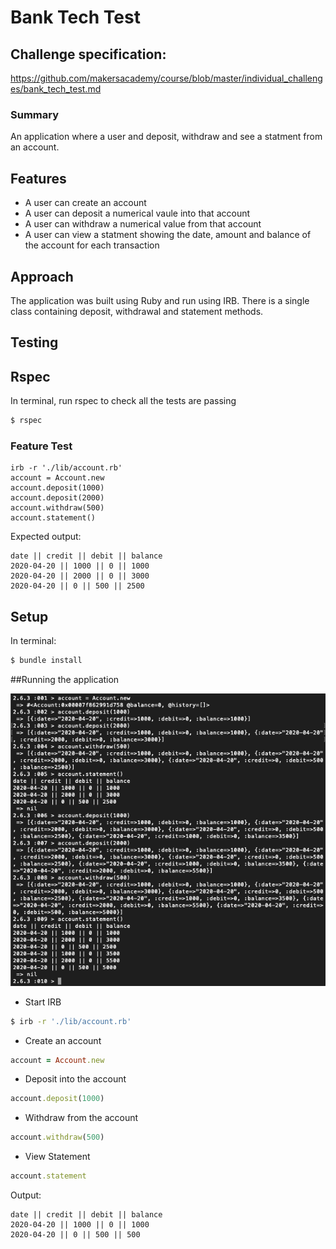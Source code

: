 # Bank Tech Test
## Challenge specification: 
https://github.com/makersacademy/course/blob/master/individual_challenges/bank_tech_test.md

### Summary
An application where a user and deposit, withdraw and see a statment from an account.

## Features

- A user can create an account
- A user can deposit a numerical vaule into that account
- A user can withdraw a numerical value from that account
- A user can view a statment showing the date, amount and balance of the account for each transaction

## Approach
The application was built using Ruby and run using IRB.
There is a single class containing deposit, withdrawal and statement methods.

## Testing

## Rspec

In terminal, run rspec to check all the tests are passing

```bash
$ rspec
```

### Feature Test

```
irb -r './lib/account.rb'
account = Account.new
account.deposit(1000)
account.deposit(2000)
account.withdraw(500)
account.statement()
```
Expected output:

```
date || credit || debit || balance
2020-04-20 || 1000 || 0 || 1000
2020-04-20 || 2000 || 0 || 3000
2020-04-20 || 0 || 500 || 2500
```

## Setup

In terminal:

```bash
$ bundle install
```

##Running the application

![app running in irb](images/irb.png)

- Start IRB
```bash
$ irb -r './lib/account.rb'
```

- Create an account
```ruby
account = Account.new
```
- Deposit into the account
```ruby
account.deposit(1000)
```

- Withdraw from the account

```ruby
account.withdraw(500)
```

- View Statement

```ruby
account.statement
```

Output:
```
date || credit || debit || balance
2020-04-20 || 1000 || 0 || 1000
2020-04-20 || 0 || 500 || 500
```

